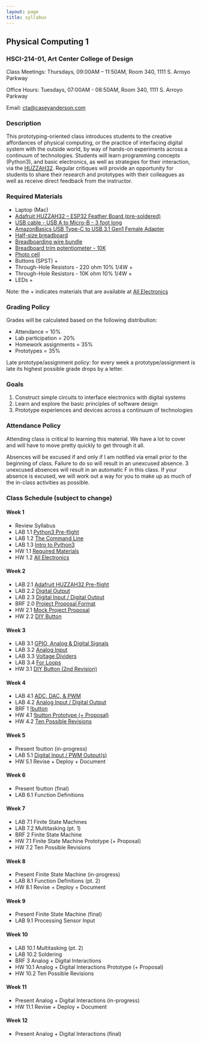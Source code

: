 ```yaml
---
layout: page
title: syllabus
---
```


## Physical Computing 1
### HSCI-214-01, Art Center College of Design
Class Meetings: Thursdays, 09:00AM – 11:50AM, Room 340, 1111 S. Arroyo Parkway

Office Hours: Tuesdays, 07:00AM - 08:50AM, Room 340, 1111 S. Arroyo Parkway

Email: cta@caseyanderson.com


### Description

This prototyping-oriented class introduces students to the creative affordances of physical computing, or the practice of interfacing digital system with the outside world, by way of hands-on experiments across a continuum of technologies. Students will learn programming concepts (Python3), and basic electronics, as well as strategies for their interaction, via the [HUZZAH32](https://www.adafruit.com/product/3405). Regular critiques will provide an opportunity for students to share their research and prototypes with their colleagues as well as receive direct feedback from the instructor.


### Required Materials

* Laptop (Mac)
* [Adafruit HUZZAH32 – ESP32 Feather Board (pre-soldered)](https://www.adafruit.com/product/3591)
* [USB cable - USB A to Micro-B - 3 foot long](https://www.adafruit.com/product/592)
* [AmazonBasics USB Type-C to USB 3.1 Gen1 Female Adapter](https://www.amazon.com/AmazonBasics-Type-C-Gen1-Female-Adapter/dp/B01GGKYYT0/ref=sr_1_3?ie=UTF8&qid=1547245406&sr=8-3&keywords=amazon+basics+usb+c+to+usb+3.1)
* [Half-size breadboard](https://www.adafruit.com/product/64)
* [Breadboarding wire bundle](https://www.adafruit.com/product/153)
* [Breadboard trim potentiometer - 10K](https://www.adafruit.com/product/356)
* [Photo cell](https://www.adafruit.com/product/161)
* Buttons (SPST) +
* Through-Hole Resistors - 220 ohm 10% 1/4W +
* Through-Hole Resistors - 10K ohm 10% 1/4W +
* LEDs +

Note: the + indicates materials that are available at [All Electronics](https://www.allelectronics.com/)


### Grading Policy

Grades will be calculated based on the following distribution:

* Attendance = 10%
* Lab participation = 20%
* Homework assignments = 35%
* Prototypes = 35%

Late prototype/assignment policy: for every week a prototype/assignment is late its highest possible grade drops by a letter.


### Goals

1. Construct simple circuits to interface electronics with digital systems
2. Learn and explore the basic principles of software design
3. Prototype experiences and devices across a continuum of technologies

### Attendance Policy

Attending class is critical to learning this material. We have a lot to cover and will have to move pretty quickly to get through it all.

Absences will be excused if and only if I am notified via email prior to the beginning of class. Failure to do so will result in an unexcused absence. 3 unexcused absences will result in an automatic F in this class. If your absence is excused, we will work out a way for you to make up as much of the in-class activities as possible.


### Class Schedule (subject to change)

#### Week 1

* Review Syllabus
* LAB 1.1 [Python3 Pre-flight]({{site.url}}/2019/01/10/py3-preflight.html)
* LAB 1.2 [The Command Line]({{site.url}}/2019/01/10/command-line.html)
* LAB 1.3 [Intro to Python3]({{site.url}}/2019/01/10/intro-py3.html)
* HW 1.1 [Required Materials]({{site.url}}/2019/01/10/required-materials.html)
* HW 1.2 [All Electronics]({{site.url}}/2019/01/10/all-electronics.html)


#### Week 2

* LAB 2.1 [Adafruit HUZZAH32 Pre-flight]({{site.url}}/2019/01/11/huzzah32-preflight.html)
* LAB 2.2 [Digital Output]({{site.url}}/2019/01/11/digital-output.html)
* LAB 2.3 [Digital Input / Digital Output]({{site.url}}/2019/01/11/digitalIO.html)
* BRF 2.0 [Project Proposal Format]({{site.url}}/2019/01/11/proposals.html)
* HW 2.1 [Mock Project Proposal]({{site.url}}/2019/01/11/mock-proposal.html)
* HW 2.2 [DIY Button]({{site.url}}/2019/01/11/DIY-buttons.html)


#### Week 3

* LAB 3.1 [GPIO, Analog & Digital Signals]({{site.url}}/2019/01/12/analog-digital-signals.html)
* LAB 3.2 [Analog Input]({{site.url}}/2019/01/12/analog-input.html)
* LAB 3.3 [Voltage Dividers]({{site.url}}/2019/01/12/voltage-dividers.html)
* LAB 3.4 [For Loops]({{site.url}}/2019/01/12/for-loop.html)
* HW 3.1 [DIY Button (2nd Revision)]({{site.url}}/2019/01/12/DIY-buttons-2.html)


#### Week 4

* LAB 4.1 [ADC, DAC, & PWM]({{site.url}}/2019/01/13/adc-dac-pwm.html)
* LAB 4.2 [Analog Input / Digital Output]({{site.url}}/2019/01/13/analog-input-digital-output.html)
* BRF 1 [!button]({{site.url}}/2019/01/13/nobutton.html)
* HW 4.1 [!button Prototype (+ Proposal)]({{site.url}}/2019/01/13/nobutton-prototype.html)
* HW 4.2 [Ten Possible Revisions]({{site.url}}/2019/01/13/ten-revisions.html)


#### Week 5

* Present !button (in-progress)
* LAB 5.1 [Digital Input / PWM Output(s)]({{site.url}}/2019/01/13/digital-input-pwm-output.html)
* HW 5.1 Revise + Deploy + Document


#### Week 6

* Present !button (final)
* LAB 6.1 Function Definitions


#### Week 7

* LAB 7.1 Finite State Machines
* LAB 7.2 Multitasking (pt. 1)
* BRF 2 Finite State Machine
* HW 7.1 Finite State Machine Prototype (+ Proposal)
* HW 7.2 Ten Possible Revisions


#### Week 8

* Present Finite State Machine (in-progress)
* LAB 8.1 Function Definitions (pt. 2)
* HW 8.1 Revise + Deploy + Document


#### Week 9

* Present Finite State Machine (final)
* LAB 9.1 Processing Sensor Input


#### Week 10

* LAB 10.1 Multitasking (pt. 2)
* LAB 10.2 Soldering
* BRF 3 Analog + Digital Interactions
* HW 10.1 Analog + Digital Interactions Prototype (+ Proposal)
* HW 10.2 Ten Possible Revisions


#### Week 11

* Present Analog + Digital Interactions (in-progress)
* HW 11.1 Revise + Deploy + Document


#### Week 12

* Present Analog + Digital Interactions (final)
